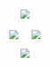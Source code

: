 <!-- Welcome to my GitHub space! -->
<h1 align="center">
    <img src="https://readme-typing-svg.herokuapp.com/?font=Righteous&size=35&center=true&vCenter=true&width=500&height=70&duration=4000&lines=👋+Hello,+Future+Collaborator!;🇮🇳+I'm+Saikat+Bera;" />
</h1>


<div align="center" style="margin-top: 20px;">

![](https://github-readme-streak-stats.herokuapp.com/?user=Saikat-Berar&theme=dark&hide_border=false)&nbsp;&nbsp;&nbsp;&nbsp;&nbsp;
![](https://github-readme-stats.vercel.app/api/top-langs/?username=Saikat-Bera&theme=dark&hide_border=false&include_all_commits=false&count_private=false&layout=compact)

</div>

<div align="center">
    <img src="https://skillicons.dev/icons?i=c,c++,dsa,javascript,python,mysql,linux,git,figma,react,django,nodejs,mongo" />
</div>
